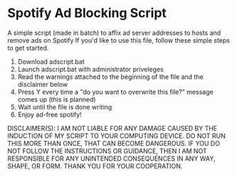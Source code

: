 # Spotify Ad Blocking Script
A simple script (made in batch) to affix ad server addresses to hosts and remove ads on Spotify
If you'd like to use this file, follow these simple steps to get started.
  1. Download adscript.bat
  2. Launch adscript.bat with administrator priveleges
  3. Read the warnings attached to the beginning of the file and the disclaimer below
  4. Press Y every time a "do you want to overwrite this file?" message comes up (this is planned)
  5. Wait until the file is done writing
  6. Enjoy ad-free spotify!
  
DISCLAIMER(S): I AM NOT LIABLE FOR ANY DAMAGE CAUSED BY THE INDUCTION OF MY SCRIPT TO YOUR COMPUTING DEVICE. DO NOT RUN THIS MORE THAN ONCE, THAT CAN BECOME DANGEROUS. IF YOU DO NOT FOLLOW THE INSTRUCTIONS OR GUIDANCE, THEN I AM NOT RESPONSIBLE FOR ANY UNINTENDED CONSEQUENCES IN ANY WAY, SHAPE, OR FORM. THANK YOU FOR YOUR COOPERATION.

